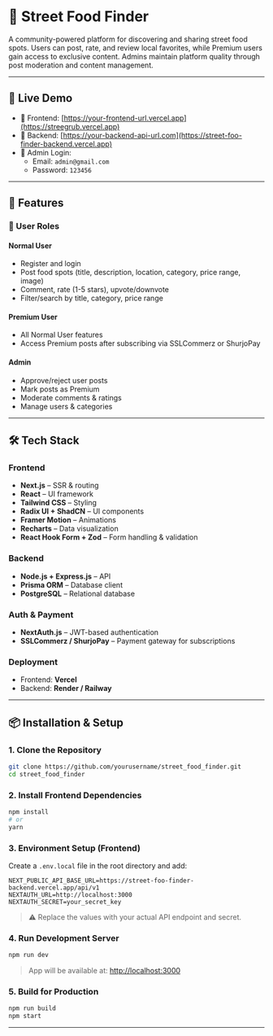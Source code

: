 # 🍜 Street Food Finder

A community-powered platform for discovering and sharing street food spots. Users can post, rate, and review local favorites, while Premium users gain access to exclusive content. Admins maintain platform quality through post moderation and content management.

---

## 🚀 Live Demo

- 🔗 Frontend: [https://your-frontend-url.vercel.app](https://streegrub.vercel.app)
- 🔗 Backend: [https://your-backend-api-url.com](https://street-foo-finder-backend.vercel.app)
- 🔐 Admin Login:
  - Email: `admin@gmail.com`
  - Password: `123456`

---

## 🧩 Features

### 👤 User Roles

#### Normal User

- Register and login
- Post food spots (title, description, location, category, price range, image)
- Comment, rate (1-5 stars), upvote/downvote
- Filter/search by title, category, price range

#### Premium User

- All Normal User features
- Access Premium posts after subscribing via SSLCommerz or ShurjoPay

#### Admin

- Approve/reject user posts
- Mark posts as Premium
- Moderate comments & ratings
- Manage users & categories

---

## 🛠️ Tech Stack

### Frontend

- **Next.js** – SSR & routing
- **React** – UI framework
- **Tailwind CSS** – Styling
- **Radix UI + ShadCN** – UI components
- **Framer Motion** – Animations
- **Recharts** – Data visualization
- **React Hook Form + Zod** – Form handling & validation

### Backend

- **Node.js + Express.js** – API
- **Prisma ORM** – Database client
- **PostgreSQL** – Relational database

### Auth & Payment

- **NextAuth.js** – JWT-based authentication
- **SSLCommerz / ShurjoPay** – Payment gateway for subscriptions

### Deployment

- Frontend: **Vercel**
- Backend: **Render / Railway**

---

## 📦 Installation & Setup

### 1. Clone the Repository

```bash
git clone https://github.com/yourusername/street_food_finder.git
cd street_food_finder
```

### 2. Install Frontend Dependencies

```bash
npm install
# or
yarn
```

### 3. Environment Setup (Frontend)

Create a `.env.local` file in the root directory and add:

```env
NEXT_PUBLIC_API_BASE_URL=https://street-foo-finder-backend.vercel.app/api/v1
NEXTAUTH_URL=http://localhost:3000
NEXTAUTH_SECRET=your_secret_key
```

> ⚠️ Replace the values with your actual API endpoint and secret.

### 4. Run Development Server

```bash
npm run dev
```

> App will be available at: [http://localhost:3000](http://localhost:3000)

### 5. Build for Production

```bash
npm run build
npm start
```

---
